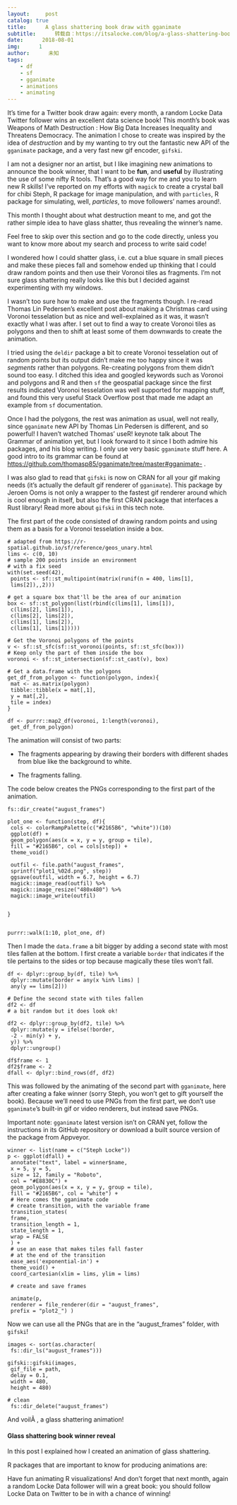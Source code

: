 ```yaml
---
layout:     post
catalog: true
title:      A glass shattering book draw with gganimate
subtitle:      转载自：https://itsalocke.com/blog/a-glass-shattering-book-draw-with-gganimate/
date:      2018-08-01
img:      1
author:      未知
tags:
    - df
    - sf
    - gganimate
    - animations
    - animating
---
```


It’s time for a Twitter book draw again: every month, a random Locke Data Twitter follower wins an excellent data science book! This month’s book was Weapons of Math Destruction : How Big Data Increases Inequality and Threatens Democracy. The animation I chose to create was inspired by the idea of *destruction* and by my wanting to try out the fantastic new API of the `gganimate` package, and a very fast new gif encoder, `gifski`.

I am not a designer nor an artist, but I like imagining new animations to announce the book winner, that I want to be **fun**, and **useful** by illustrating the use of some nifty R tools. That’s a good way for me and you to learn new R skills! I’ve reported on my efforts with `magick` to create a crystal ball for chibi Steph, R package for image manipulation, and with `particles`, R package for simulating, well, *particles*, to move followers’ names around!.

This month I thought about what destruction meant to me, and got the rather simple idea to have glass shatter, thus revealing the winner’s name.

Feel free to skip over this section and go to the code directly, unless you want to know more about my search and process to write said code!

I wondered how I could shatter glass, i.e. cut a blue square in small pieces and make these pieces fall and somehow ended up thinking that I could draw random points and then use their Voronoi tiles as fragments. I’m not sure glass shattering really looks like this but I decided against experimenting with my windows.

I wasn’t too sure how to make and use the fragments though. I re-read Thomas Lin Pedersen’s excellent post about making a Christmas card using Voronoi tesselation but as nice and well-explained as it was, it wasn’t exactly what I was after. I set out to find a way to create Voronoi tiles as polygons and then to shift at least some of them downwards to create the animation.

I tried using the `deldir` package a bit to create Voronoi tesselation out of random points but its output didn’t make me too happy since it was *segments* rather than polygons. Re-creating polygons from them didn’t sound too easy. I ditched this idea and googled keywords such as Voronoi and polygons and R and then `sf` the geospatial package since the first results indicated Voronoi tesselation was well supported for mapping stuff, and found this very useful Stack Overflow post that made me adapt an example from `sf` documentation.

Once I had the polygons, the rest was animation as usual, well not really, since `gganimate` new API by Thomas Lin Pedersen is different, and so powerful! I haven’t watched Thomas’ useR! keynote talk about The Grammar of animation yet, but I look forward to it since I both admire his packages, and his blog writing. I only use very basic `gganimate` stuff here. A good intro to its grammar can be found at https://github.com/thomasp85/gganimate/tree/master#gganimate- .

I was also glad to read that `gifski` is now on CRAN for all your gif making needs (it’s actually the default gif renderer of `gganimate`). This package by Jeroen Ooms is not only a wrapper to the fastest gif renderer around which is cool enough in itself, but also the first CRAN package that interfaces a Rust library! Read more about `gifski` in this tech note.

The first part of the code consisted of drawing random points and using them as a basis for a Voronoi tesselation inside a box.

```
# adapted from https://r-spatial.github.io/sf/reference/geos_unary.html
lims <- c(0, 10)
# sample 200 points inside an environment
# with a fix seed
with(set.seed(42),
 points <- sf::st_multipoint(matrix(runif(n = 400, lims[1],
 lims[2]),,2)))

# get a square box that'll be the area of our animation 
box <- sf::st_polygon(list(rbind(c(lims[1], lims[1]),
 c(lims[2], lims[1]),
 c(lims[2], lims[2]),
 c(lims[1], lims[2]),
 c(lims[1], lims[1]))))

# Get the Voronoi polygons of the points
v <- sf::st_sfc(sf::st_voronoi(points, sf::st_sfc(box)))
# Keep only the part of them inside the box
voronoi <- sf::st_intersection(sf::st_cast(v), box)

# Get a data.frame with the polygons
get_df_from_polygon <- function(polygon, index){
 mat <- as.matrix(polygon)
 tibble::tibble(x = mat[,1],
 y = mat[,2],
 tile = index)
}

df <- purrr::map2_df(voronoi, 1:length(voronoi),
 get_df_from_polygon)
```

The animation will consist of two parts:

- The fragments appearing by drawing their borders with different shades from blue like the background to white.

- The fragments falling.


The code below creates the PNGs corresponding to the first part of the animation.

```
fs::dir_create("august_frames")

plot_one <- function(step, df){
 cols <- colorRampPalette(c("#2165B6", "white"))(10)
 ggplot(df) +
 geom_polygon(aes(x = x, y = y, group = tile),
 fill = "#2165B6", col = cols[step]) +
 theme_void()

 outfil <- file.path("august_frames",
 sprintf("plot1_%02d.png", step))
 ggsave(outfil, width = 6.7, height = 6.7)
 magick::image_read(outfil) %>%
 magick::image_resize("480x480") %>%
 magick::image_write(outfil)


}


purrr::walk(1:10, plot_one, df)
```

Then I made the `data.frame` a bit bigger by adding a second state with most tiles fallen at the bottom. I first create a variable `border` that indicates if the tile pertains to the sides or top because magically these tiles won’t fall.

```
df <- dplyr::group_by(df, tile) %>%
 dplyr::mutate(border = any(x %in% lims) |
 any(y == lims[2]))

# Define the second state with tiles fallen
df2 <- df
# a bit random but it does look ok!

df2 <- dplyr::group_by(df2, tile) %>%
 dplyr::mutate(y = ifelse(!border,
 -2 - min(y) + y,
 y)) %>%
 dplyr::ungroup()

df$frame <- 1
df2$frame <- 2
dfall <- dplyr::bind_rows(df, df2)
```

This was followed by the animating of the second part with `gganimate`, here after creating a fake winner (sorry Steph, you won’t get to gift yourself the book). Because we’ll need to use PNGs from the first part, we don’t use `gganimate`’s built-in gif or video renderers, but instead save PNGs.

Important note: `gganimate` latest version isn’t on CRAN yet, follow the instructions in its GitHub repository or download a built source version of the package from Appveyor.

```
winner <- list(name = c("Steph Locke"))
p <- ggplot(dfall) +
 annotate("text", label = winner$name,
 x = 5, y = 5,
 size = 12, family = "Roboto",
 col = "#E8830C") +
 geom_polygon(aes(x = x, y = y, group = tile),
 fill = "#2165B6", col = "white") +
 # Here comes the gganimate code
 # create transition, with the variable frame
 transition_states(
 frame,
 transition_length = 1,
 state_length = 1,
 wrap = FALSE
 ) +
 # use an ease that makes tiles fall faster
 # at the end of the transition
 ease_aes('exponential-in') +
 theme_void() +
 coord_cartesian(xlim = lims, ylim = lims)

 # create and save frames

 animate(p,
 renderer = file_renderer(dir = "august_frames",
 prefix = "plot2_") )
```

Now we can use all the PNGs that are in the “august_frames” folder, with `gifski`!

```
images <- sort(as.character(
 fs::dir_ls("august_frames")))

gifski::gifski(images,
 gif_file = path,
 delay = 0.1,
 width = 480,
 height = 480)

# clean
 fs::dir_delete("august_frames")
```

And voilÃ , a glass shattering animation!

#### Glass shattering book winner reveal

In this post I explained how I created an animation of glass shattering.

R packages that are important to know for producing animations are:

Have fun animating R visualizations! And don’t forget that next month, again a random Locke Data follower will win a great book: you should follow Locke Data on Twitter to be in with a chance of winning!
